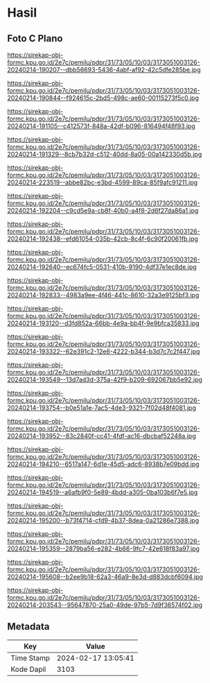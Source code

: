 # Hasil

## Foto C Plano

https://sirekap-obj-formc.kpu.go.id/2e7c/pemilu/pdpr/31/73/05/10/03/3173051003126-20240214-190207--dbb56693-5436-4abf-af92-42c5dfe285be.jpg

https://sirekap-obj-formc.kpu.go.id/2e7c/pemilu/pdpr/31/73/05/10/03/3173051003126-20240214-190844--f924615c-2bd5-498c-ae60-00115273f5c0.jpg

https://sirekap-obj-formc.kpu.go.id/2e7c/pemilu/pdpr/31/73/05/10/03/3173051003126-20240214-191105--c412573f-848a-42df-b096-816494f48f93.jpg

https://sirekap-obj-formc.kpu.go.id/2e7c/pemilu/pdpr/31/73/05/10/03/3173051003126-20240214-191329--8cb7b32d-c512-40dd-8a05-00a142330d5b.jpg

https://sirekap-obj-formc.kpu.go.id/2e7c/pemilu/pdpr/31/73/05/10/03/3173051003126-20240214-223519--abbe82bc-e3bd-4599-89ca-85f9afc91211.jpg

https://sirekap-obj-formc.kpu.go.id/2e7c/pemilu/pdpr/31/73/05/10/03/3173051003126-20240214-192204--c9cd5e9a-cb8f-40b0-a4f8-2d6f27da86a1.jpg

https://sirekap-obj-formc.kpu.go.id/2e7c/pemilu/pdpr/31/73/05/10/03/3173051003126-20240214-192438--efd61054-035b-42cb-8c4f-6c90f20061fb.jpg

https://sirekap-obj-formc.kpu.go.id/2e7c/pemilu/pdpr/31/73/05/10/03/3173051003126-20240214-192640--ec674fc5-0531-410b-9190-4df37e1ec8de.jpg

https://sirekap-obj-formc.kpu.go.id/2e7c/pemilu/pdpr/31/73/05/10/03/3173051003126-20240214-192833--4983a9ee-4f46-441c-8610-32a3e9125bf3.jpg

https://sirekap-obj-formc.kpu.go.id/2e7c/pemilu/pdpr/31/73/05/10/03/3173051003126-20240214-193120--d3fd852a-66bb-4e9a-bb4f-9e9bfca35833.jpg

https://sirekap-obj-formc.kpu.go.id/2e7c/pemilu/pdpr/31/73/05/10/03/3173051003126-20240214-193322--62e391c2-12e6-4222-b344-b3d7c7c2f447.jpg

https://sirekap-obj-formc.kpu.go.id/2e7c/pemilu/pdpr/31/73/05/10/03/3173051003126-20240214-193549--13d7ad3d-375a-42f9-b209-692067bb5e92.jpg

https://sirekap-obj-formc.kpu.go.id/2e7c/pemilu/pdpr/31/73/05/10/03/3173051003126-20240214-193754--b0e51a1e-7ac5-4de3-9321-7f02d48f4081.jpg

https://sirekap-obj-formc.kpu.go.id/2e7c/pemilu/pdpr/31/73/05/10/03/3173051003126-20240214-193952--83c2840f-cc41-4fdf-ac16-dbcbaf52248a.jpg

https://sirekap-obj-formc.kpu.go.id/2e7c/pemilu/pdpr/31/73/05/10/03/3173051003126-20240214-194210--6517a147-6d1e-45d5-adc6-8938b7e09bdd.jpg

https://sirekap-obj-formc.kpu.go.id/2e7c/pemilu/pdpr/31/73/05/10/03/3173051003126-20240214-194519--a6afb9f0-5e89-4bdd-a305-0ba103b6f7e5.jpg

https://sirekap-obj-formc.kpu.go.id/2e7c/pemilu/pdpr/31/73/05/10/03/3173051003126-20240214-195200--b73f4714-cfd9-4b37-8dea-0a21286e7388.jpg

https://sirekap-obj-formc.kpu.go.id/2e7c/pemilu/pdpr/31/73/05/10/03/3173051003126-20240214-195359--2879ba56-e282-4b66-9fc7-42e618f83a97.jpg

https://sirekap-obj-formc.kpu.go.id/2e7c/pemilu/pdpr/31/73/05/10/03/3173051003126-20240214-195608--b2ee9b18-62a3-46a9-8e3d-d883dcbf6094.jpg

https://sirekap-obj-formc.kpu.go.id/2e7c/pemilu/pdpr/31/73/05/10/03/3173051003126-20240214-203543--95647870-25a0-49de-97b5-7d9f36574f02.jpg


## Metadata

| Key        | Value               |
| ---------- | ------------------- |
| Time Stamp | 2024-02-17 13:05:41 |
| Kode Dapil | 3103                |



